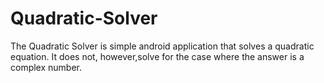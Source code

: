 Quadratic-Solver
================
The Quadratic Solver is  simple android application that solves a quadratic equation. It does not, however,solve for the
case where the answer is a complex number.
